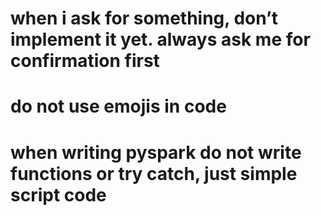 # when i ask for something, don’t implement it yet. always ask me for confirmation first
# do not use emojis in code
# when writing pyspark do not write functions or try catch, just simple script code
